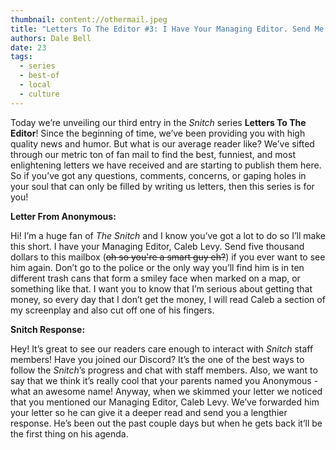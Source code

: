 ```yaml
---
thumbnail: content://othermail.jpeg
title: "Letters To The Editor #3: I Have Your Managing Editor. Send Me $5,000 If You Ever Want To See Him Again"
authors: Dale Bell
date: 23
tags:
  - series
  - best-of
  - local
  - culture
---
```


Today we’re unveiling our third entry in the *Snitch* series **Letters To The Editor**! Since the beginning of time, we’ve been providing you with high quality news and humor. But what is our average reader like? We’ve sifted through our metric ton of fan mail to find the best, funniest, and most enlightening letters we have received and are starting to publish them here. So if you’ve got any questions, comments, concerns, or gaping holes in your soul that can only be filled by writing us letters, then this series is for you!

**Letter From Anonymous:**

Hi! I’m a huge fan of *The Snitch* and I know you’ve got a lot to do so I’ll make this short. I have your Managing Editor, Caleb Levy. Send five thousand dollars to this mailbox (~~oh so you're a smart guy eh?~~) if you ever want to see him again. Don’t go to the police or the only way you’ll find him is in ten different trash cans that form a smiley face when marked on a map, or something like that. I want you to know that I’m serious about getting that money, so every day that I don’t get the money, I will read Caleb a section of my screenplay and also cut off one of his fingers.

**Snitch Response:**

Hey! It’s great to see our readers care enough to interact with *Snitch* staff members! Have you joined our Discord? It’s the one of the best ways to follow the *Snitch*’s progress and chat with staff members. Also, we want to say that we think it’s really cool that your parents named you Anonymous - what an awesome name! Anyway, when we skimmed your letter we noticed that you mentioned our Managing Editor, Caleb Levy. We’ve forwarded him your letter so he can give it a deeper read and send you a lengthier response. He’s been out the past couple days but when he gets back it’ll be the first thing on his agenda.


